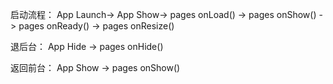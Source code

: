 启动流程：
App Launch-> App Show-> pages onLoad() -> pages onShow() -> pages onReady() -> pages onResize()

退后台：
App Hide -> pages onHide()

返回前台：
App Show -> pages onShow()